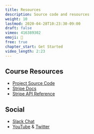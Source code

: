```yaml
---
title: Resources
description: Source code and resources
weight: 10
lastmod: 2020-04-28T10:23:30-09:00
draft: false
vimeo: 416389302
emoji: 📜
free: true
chapter_start: Get Started
video_length: 2:23
---
```


## Course Resources

- [Project Source Code](https://github.com/fireship-io/stripe-payments-js-course)
- [Stripe Docs](https://stripe.com/docs)
- [Stripe API Reference](https://stripe.com/docs/api)


## Social

- [Slack Chat](https://fireship.page.link/slack)
- [YouTube](https://www.youtube.com/c/Fireship/) & [Twitter](https://twitter.com/fireship_dev)